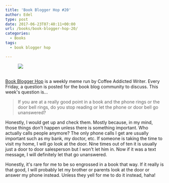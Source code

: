 ```yaml
---
title: 'Book Blogger Hop #20'
author: Edel
type: post
date: 2017-06-23T07:40:11+00:00
url: /books/book-blogger-hop-20/
categories:
  - Books
tags:
  - book blogger hop

---
```

<figure><a rel="_nofollow" href="http://www.coffeeaddictedwriter.com/p/blog-page.html"><img src="https://i1.wp.com/3.bp.blogspot.com/-2bKizvp-A9w/WEjGAM4OjJI/AAAAAAAAV50/nU3xHQNtvSQQ8dRsB8OueG061E99KPrYACLcB/s1600/Book%2BBlogger%2BHop%2B%2528Final%2529.png?w=663&#038;ssl=1" data-recalc-dims="1" /></a></figure> 

<a rel="_nofollow" href="http://www.coffeeaddictedwriter.com/p/blog-page.html"></a>

<a rel="_nofollow" href="http://www.coffeeaddictedwriter.com/p/blog-page.html"><br /> </a><a rel="_nofollow" href="http://www.coffeeaddictedwriter.com/p/blog-page.html">Book Blogger Hop</a> is a weekly meme run by Coffee Addicted Writer. Every Friday, a question is posted for the book blog community to discuss. This week's question is...

> If you are at a really good point in a book and the phone rings or the door bell rings, do you stop reading or let the phone or door bell go unanswered?

Honestly, I would get up and check them. Mostly because, in my mind, those things don't happen unless there is something important. Who actually calls people anymore? The only phone calls I get are usually important such as my bank, my doctor, etc. If someone is taking the time to visit my home, I will go look at the door. Nine times out of ten it is usually just a door to door salesperson but I won't let him in. Now if it was a text message, I will definitely let that go unanswered.

Honestly, it's rare for me to be so engrossed in a book that way. If it really is that good, I will probably let my brother or parents look at the door or answer my phone instead. Unless they yell for me to do it instead, haha!